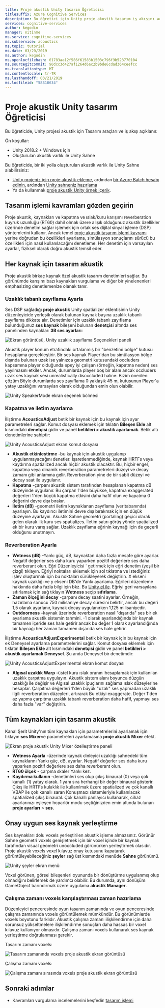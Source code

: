```yaml
---
title: Proje akustik Unity tasarım Öğreticisi
titlesuffix: Azure Cognitive Services
description: Bu öğretici için Unity proje akustik tasarım iş akışını açıklar.
services: cognitive-services
author: kegodin
manager: nitinme
ms.service: cognitive-services
ms.subservice: acoustics
ms.topic: tutorial
ms.date: 03/20/2019
ms.author: kegodin
ms.openlocfilehash: 01783aa12f586f61583b1503c796f9b523770104
ms.sourcegitcommit: 90dcc3d427af1264d6ac2b9bde6cdad364ceefcc
ms.translationtype: MT
ms.contentlocale: tr-TR
ms.lasthandoff: 03/21/2019
ms.locfileid: "58310634"
---
```

# <a name="project-acoustics-unity-design-tutorial"></a>Proje akustik Unity tasarım Öğreticisi
Bu öğreticide, Unity projesi akustik için Tasarım araçları ve iş akışı açıklanır.

Ön koşullar:
* Unity 2018.2 + Windows için
* Oluşturulan akustik varlık ile Unity Sahne

Bu öğreticide, bir iki yolla oluşturulan akustik varlık ile Unity Sahne alabilirsiniz:
* [Unity projeniz için proje akustik ekleme](unity-integration.md), ardından [bir Azure Batch hesabı edinin](create-azure-account.md), ardından [Unity sahneniz hazırlama](unity-baking.md)
* Ya da kullanmak [proje akustik Unity örnek içerik](unity-quickstart.md).

## <a name="review-design-process-concepts"></a>Tasarım işlemi kavramları gözden geçirin
Proje akustik, kaynakları ve kapatma ve ıslak/kuru karışımı reverberation kuyruk uzunluğu (RT60) dahil olmak üzere alışık olduğunuz akustik özellikler üzerinde denetim sağlar işlemek için ortak ses dijital sinyal işleme (DSP) yöntemlerini kullanır. Ancak temel [proje akustik tasarım işlemi kavramı](design-process.md) yerine doğrudan bu özellikleri ayarlama, simülasyon sonuçlarını sürücü bu özellikleri için nasıl kullanılacağını denetleme. Her denetim için varsayılan ayarlar, fiziksel olarak doğru akustik temsil eder.

## <a name="design-acoustics-for-each-source"></a>Her kaynak için tasarım akustik
Proje akustik birkaç kaynak özel akustik tasarım denetimleri sağlar. Bu görünümde karışımı bazı kaynakları vurgulama ve diğer bir yinelenenleri emphasizing denetlemenize olanak tanır.

### <a name="adjust-distance-based-attenuation"></a>Uzaklık tabanlı zayıflama Ayarla
Ses DSP sağladığı **proje akustik** Unity spatializer eklentisinin Unity düzenleyicide yerleşik olarak bulunan kaynak başına uzaklık tabanlı zayıflama dikkate alır. Denetimler için uzaklık tabanlı zayıflama bulunduğunuz **ses kaynak** bileşeni bulunan **denetçisi** altında ses panelinden kaynakları **3B ses ayarları**:

![Ekran görüntüsü, Unity uzaklık zayıflama Seçenekleri paneli](media/distance-attenuation.png)

Akustik player konum etrafındaki ortalanmış bir "benzetimi bölge" kutusu hesaplama gerçekleştirir. Bir ses kaynak Player'dan bu simülasyon bölge dışında bulunan uzak ise yalnızca geometri kutusundaki occluders kapsamına player olduğunda epey iyi çalışan (örneğin, kapatma neden) ses yayılmasını etkiler. Ancak, durumlarda player boş bir alanı ancak occluders uzak ses kaynak sesi unrealistically disoccluded haline. Bizim önerilen çözüm Böyle durumlarda ses zayıflama 0 yaklaşık 45 m, kutusunun Player'a yatay uzaklığını varsayılan olarak olduğundan emin olun olabilir.

![Unity SpeakerMode ekran seçenek bölmesi](media/speaker-mode.png)

### <a name="adjust-occlusion-and-transmission"></a>Kapatma ve iletim ayarlama
İliştirme **AcousticsAdjust** betik bir kaynak için bu kaynak için ayar parametreleri sağlar. Komut dosyası eklemek için tıklatın **Bileşen Ekle** alt kısmındaki **denetçisi** gidin ve panel **betikleri > akustik ayarlamak**. Betik altı denetimlerine sahiptir:

![Unity AcousticsAdjust ekran komut dosyası](media/acoustics-adjust.png)

* **Akustik etkinleştirme** -bu kaynak için akustik uygulanıp uygulanmayacağını denetler. İşaretlenmediğinde, kaynak HRTFs veya kaydırma spatialized ancak hiçbir akustik olacaktır. Bu, hiçbir engel, kapatma veya dinamik reverberation parametreleri düzeyi ve decay zamanı gibi anlamına gelir. Reverberation yine de bir sabit düzeyi ve decay saat ile uygulanır.
* **Kapatma** -çarpanı akustik sistem tarafından hesaplanan kapatma dB düzeyinde uygulanır. Bu çarpan 1'den büyükse, kapatma exaggerated değerleri 1'den küçük kapatma etkisini daha hafif olun ve kapatma 0 değerini devre dışı bırakır.
* **İletim (dB)** -geometri iletim kaynaklanan zayıflama (veritabanında) ayarlayın. Bu kaydırıcı iletimini devre dışı bırakmak için en düşük düzeyine ayarlayın. Akustik Sahne geometri (portaling) geçici olarak gelen olarak ilk kuru ses spatializes. İletim satırı görüş yönde spatialized ek bir kuru varış sağlar. Uzaklık zayıflama eğrinin kaynağı için de geçerli olduğunu unutmayın.

### <a name="adjust-reverberation"></a>Reverberation Ayarla
* **Wetness (dB)** -Yankı güç, dB, kaynaktan daha fazla mesafe göre ayarlar. Negatif değerler ses daha kuru yaparken pozitif değerlere ses daha reverberant olun. Eğri Düzenleyicisi ' getirmek için eğri denetim (yeşil bir çizgi) tıklayın. Eğriyi noktaları eklemek için sol tıklatma ve istediğiniz işlev oluşturmak için bu noktaları sürükleyerek değiştirin. X ekseni kaynak uzaklığı ve y ekseni DB'de Yankı ayarlama. Eğrileri düzenleme hakkında daha fazla bilgi için bkz. Bu [Unity el ile](https://docs.unity3d.com/Manual/EditingCurves.html). Eğriyi geri varsayılana sıfırlamak için sağ tıklayın **Wetness** seçip **sıfırlama**.
* **Zaman ölçeğini decay** -çarpanı decay saatini ayarlar. Örneğin, hazırlama sonucu 750 milisaniye decay süresini belirtir, ancak bu değeri 1,5 olarak ayarlanır, kaynak decay uygulanırken 1,125 milisaniyedir.
* **Outdoorness** -kaynak üzerinde reverberation nasıl "dışarıda" ses bir ek ayarlama akustik sistemin tahmini. -1 olarak ayarlandığında bir kaynak tamamen içeride ses hale getirir ancak bu değer 1 olarak ayarlandığında bir kaynağı her zaman tamamen dışarıda ses hale getirir.

İliştirme **AcousticsAdjustExperimental** betik bir kaynak için bu kaynak için ek Deneysel ayarlama parametrelerini sağlar. Komut dosyası eklemek için tıklatın **Bileşen Ekle** alt kısmındaki **denetçisi** gidin ve panel **betikleri > akustik ayarlamak Deneysel**. Şu anda Deneysel bir denetimdir:

![Unity AcousticsAdjustExperimental ekran komut dosyası](media/acoustics-adjust-experimental.png)

* **Algısal uzaklık Warp** -üstel kuru ıslak oranını hesaplamak için kullanılan uzaklık çarpıtma uygulayın. Akustik sistem alanı boyunca düzgün uzaklığı ile değişir ve Algısal uzaklık ipuçlarını sağlama ıslak düzeylerine hesaplar. Çarpıtma değerleri 1'den büyük "uzak" ses yapmadan uzaklık ilgili reverberation düzeyleri, artırarak Bu etkiyi exaggerate. Değer 1'den az yapma çarpıtma uzaklık tabanlı reverberation daha hafif, yapmayı ses daha fazla "var" değiştirin.

## <a name="design-acoustics-for-all-sources"></a>Tüm kaynakları için tasarım akustik
Kanal Şerit Unity'nın tüm kaynakları için parametrelerini ayarlamak için tıklayın **ses Mixer**ve parametreleri ayarlamasına **proje akustik Mixer** efekt.

![Ekran proje akustik Unity Mixer özelleştirme paneli](media/mixer-parameters.png)

* **Wetness Ayarla** -üzerinde kaynak dinleyici uzaklığı sahnedeki tüm kaynaklarını Yankı güç, dB, ayarlar. Negatif değerler ses daha kuru yaparken pozitif değerlere ses daha reverberant olun.
* **RT60 ölçek** - çarpma skaler Yankı kez.
* **Kaydırma kullanın** -denetimleri ses olup çıkış binaural (0) veya çok kanallı (1) yatay olarak. 1 yanı sıra herhangi bir değer binaural gösterir. Çıkış ile HRTFs kulaklık ile kullanılmak üzere spatialized ve çok kanallı VBAP ile çok kanallı saran Konuşmacı sistemleriyle kullanılacak spatialized çıkış binaural. Çok kanallı panlayıcı kullanarak, cihaz ayarlarınızı eşleşen hoparlör modu seçtiğinizden emin altında bulunan **proje ayarları** > **ses**.

## <a name="check-proper-sound-source-placement"></a>Onay uygun ses kaynak yerleştirme
Ses kaynakları dolu voxels yerleştirilen akustik işleme almazsınız. Görünür Sahne geometri voxels genişletmek için bir voxel içinde bir kaynak tarafından visual geometri unoccluded görünürken yerleştirmek olasıdır. Proje akustik voxels voxel kılavuz onay kutusunu kapatarak görüntüleyebileceğiniz **şeyler** sağ üst kısmındaki menüde **Sahne** görünümü.

![Unity şeyler ekran menü](media/gizmos-menu.png)  

Voxel görünen, görsel bileşenleri oyununda bir dönüştürme uygulanmış olup olmadığını belirlemek de yardımcı olabilir. Bu durumda, aynı dönüşüm GameObject barındırmak üzere uygulama **akustik Manager**.

### <a name="bake-time-vs-run-time-voxels"></a>Çalışma zamanı voxels karşılaştırması zaman hazırlama
Düzenleyici penceresinde oyun tasarım zamanında ve oyun penceresinde çalışma zamanında voxels görüntülemek mümkündür. Bu görünümlerde voxels boyutunu farklıdır. Akustik çalışma zamanı ilişkilendirme için daha sorunsuz yükseltmelere ilişkilendirme sonuçları daha hassas bir voxel kılavuz kullanıyor olmasıdır. Çalışma zamanı voxels kullanarak ses kaynak yerleştirme doğrulanması gerekir.

Tasarım zamanı voxels:

![Tasarım zamanında voxels proje akustik ekran görüntüsü](media/voxels-design-time.png)

Çalışma zamanı voxels:

![Çalışma zamanı sırasında voxels proje akustik ekran görüntüsü](media/voxels-runtime.png)

## <a name="next-steps"></a>Sonraki adımlar
* Kavramları vurgulama incelemelerini keşfedin [tasarım işlemi](design-process.md)

